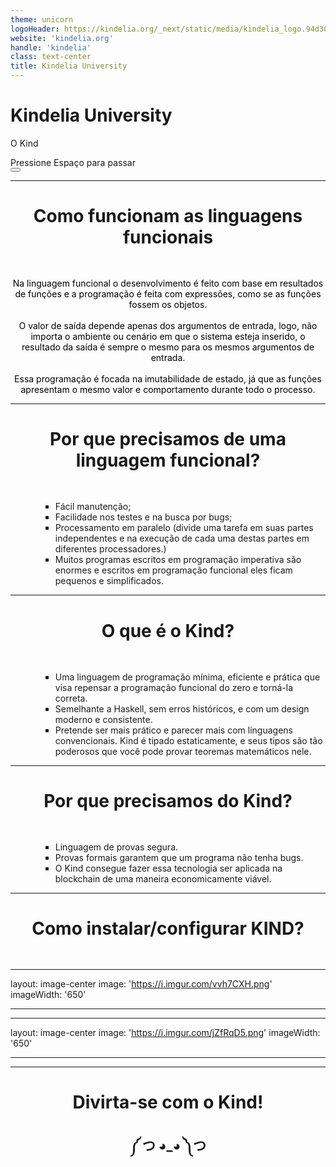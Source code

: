 ```yaml
---
theme: unicorn
logoHeader: https://kindelia.org/_next/static/media/kindelia_logo.94d30f0d.svg
website: 'kindelia.org'
handle: 'kindelia'
class: text-center
title: Kindelia University
---
```


# Kindelia University

O Kind 

<div class="pt-12">
  <span @click="$slidev.nav.next" class="px-2 py-1 rounded cursor-pointer" hover="bg-white bg-opacity-10">
    Pressione Espaço para passar
     <carbon:arrow-right class="inline"/>
  </span>
</div>

<div class="abs-br m-6 flex gap-2">
  <button @click="$slidev.nav.openInEditor()" title="Open in Editor" class="text-xl icon-btn opacity-50 !border-none !hover:text-white">
    <carbon:edit />
  </button>
  <a href="https://github.com/Kindelia/slides" target="_blank" alt="GitHub"
    class="text-xl icon-btn opacity-50 !border-none !hover:text-white">
    <carbon-logo-github />
  </a>
</div>


---

<h1 style="text-align: center; margin-bottom: 3rem;">Como funcionam as linguagens funcionais</h1>

<p style="text-align: center; color: black;">Na linguagem funcional o desenvolvimento é feito com base em resultados de funções e a programação é feita com expressões, como se as funções fossem os objetos.  <br><br> O valor de saída depende apenas dos argumentos de entrada, logo, não importa o ambiente ou cenário em que o sistema esteja inserido, o resultado da saída é sempre o mesmo para os mesmos argumentos de entrada. <br><br> Essa programação é focada na imutabilidade de estado, já que as funções apresentam o mesmo valor e comportamento durante todo o processo.</p>

---

<h1 style="text-align: center; margin-bottom: 3rem;">Por que precisamos de uma linguagem funcional? </h1>

<ul style="list-style-type: square; margin-left: 3rem;">
  <li>Fácil manutenção; </li>
  <li>Facilidade nos testes e na busca por bugs; </li>
  <li>Processamento em paralelo (divide uma tarefa em suas partes independentes e na execução de cada uma destas partes em diferentes processadores.) </li>
  <li>Muitos programas escritos em programação imperativa são enormes e escritos em programação funcional eles ficam pequenos e simplificados. </li>
</ul>

---

<h1 style="text-align: center; margin-bottom: 3rem;">O que é o Kind?</h1>

<ul style="list-style-type: square; margin-left: 3rem;">
  <li>Uma linguagem de programação mínima, eficiente e prática que visa repensar a programação funcional do zero e torná-la correta.  </li>
  <li>Semelhante a Haskell, sem erros históricos, e com um design moderno e consistente. </li>  
  <li>Pretende ser mais prático e parecer mais com linguagens convencionais. Kind é tipado estaticamente, e seus tipos são tão poderosos que você pode provar teoremas matemáticos nele. </li>
</ul>

---

<h1 style="text-align: center; margin-bottom: 3rem;"> Por que precisamos do Kind? </h1>

<ul style="list-style-type: square; margin-left: 3rem;">
  <li>Linguagem de provas segura. </li>
  <li>Provas formais garantem que um programa não tenha bugs. </li>
  <li>O Kind consegue fazer essa tecnologia ser aplicada na blockchain de uma maneira economicamente viável. </li>

</ul>

---

<h1 style="text-align: center; margin-bottom: 3rem;"> Como instalar/configurar KIND? </h1>
<span style="text-align: center; display: block;">
  <carbon:arrow-right class="inline"/>
</span>

---
layout: image-center
image: 'https://i.imgur.com/vvh7CXH.png'
imageWidth: '650'

---
---
layout: image-center
image: 'https://i.imgur.com/jZfRqD5.png'
imageWidth: '650'

---
---

<h1 style="text-align: center;">Divirta-se com o Kind!</h1>

<h2 style="text-align: center;">༼ つ ◕_◕ ༽つ</h2>

